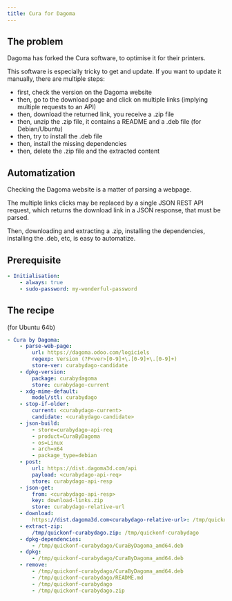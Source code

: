 ```yaml
---
title: Cura for Dagoma
---
```


## The problem

Dagoma has forked the Cura software, to optimise it for their printers.

This software is especially tricky to get and update. If you want to update it manually, there are multiple steps:

- first, check the version on the Dagoma website
- then, go to the download page and click on multiple links (implying multiple requests to an API)
- then, download the returned link, you receive a .zip file
- then, unzip the .zip file, it contains a README and a .deb file (for Debian/Ubuntu)
- then, try to install the .deb file
- then, install the missing dependencies
- then, delete the .zip file and the extracted content

## Automatization

Checking the Dagoma website is a matter of parsing a webpage.

The multiple links clicks may be replaced by a single JSON REST API request, which returns the download link in a JSON response, that must be parsed.

Then, downloading and extracting a .zip, installing the dependencies, installing the .deb, etc, is easy to automatize.

## Prerequisite

```yaml
- Initialisation:
    - always: true
    - sudo-password: my-wonderful-password
```

## The recipe

(for Ubuntu 64b)

```yaml
- Cura by Dagoma:
    - parse-web-page:
        url: https://dagoma.odoo.com/logiciels
        regexp: Version (?P<ver>[0-9]+\.[0-9]+\.[0-9]+)
        store-ver: curabydago-candidate
    - dpkg-version:
        package: curabydagoma
        store: curabydago-current
    - xdg-mime-default:
        model/stl: curabydago
    - stop-if-older:
        current: <curabydago-current>
        candidate: <curabydago-candidate>
    - json-build:
        - store=curabydago-api-req
        - product=CuraByDagoma
        - os=Linux
        - arch=x64
        - package_type=debian
    - post:
        url: https://dist.dagoma3d.com/api
        payload: <curabydago-api-req>
        store: curabydago-api-resp
    - json-get:
        from: <curabydago-api-resp>
        key: download-links.zip
        store: curabydago-relative-url
    - download:
        https://dist.dagoma3d.com<curabydago-relative-url>: /tmp/quickonf-curabydago.zip
    - extract-zip:
        /tmp/quickonf-curabydago.zip: /tmp/quickonf-curabydago
    - dpkg-dependencies:
        - /tmp/quickonf-curabydago/CuraByDagoma_amd64.deb
    - dpkg:
        - /tmp/quickonf-curabydago/CuraByDagoma_amd64.deb
    - remove:
        - /tmp/quickonf-curabydago/CuraByDagoma_amd64.deb
        - /tmp/quickonf-curabydago/README.md
        - /tmp/quickonf-curabydago
        - /tmp/quickonf-curabydago.zip
```
